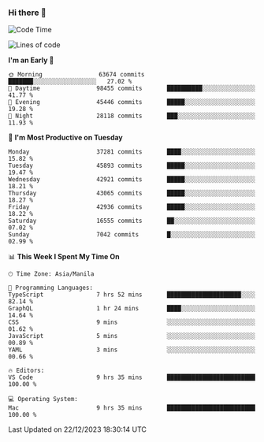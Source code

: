 ### Hi there 👋

<!--START_SECTION:waka-->
![Code Time](http://img.shields.io/badge/Code%20Time-4%2C651%20hrs%2010%20mins-blue)

![Lines of code](https://img.shields.io/badge/From%20Hello%20World%20I%27ve%20Written-104.7%20million%20lines%20of%20code-blue)

**I'm an Early 🐤** 

```text
🌞 Morning                63674 commits       ███████░░░░░░░░░░░░░░░░░░   27.02 % 
🌆 Daytime                98455 commits       ██████████░░░░░░░░░░░░░░░   41.77 % 
🌃 Evening                45446 commits       █████░░░░░░░░░░░░░░░░░░░░   19.28 % 
🌙 Night                  28118 commits       ███░░░░░░░░░░░░░░░░░░░░░░   11.93 % 
```
📅 **I'm Most Productive on Tuesday** 

```text
Monday                   37281 commits       ████░░░░░░░░░░░░░░░░░░░░░   15.82 % 
Tuesday                  45893 commits       █████░░░░░░░░░░░░░░░░░░░░   19.47 % 
Wednesday                42921 commits       █████░░░░░░░░░░░░░░░░░░░░   18.21 % 
Thursday                 43065 commits       █████░░░░░░░░░░░░░░░░░░░░   18.27 % 
Friday                   42936 commits       █████░░░░░░░░░░░░░░░░░░░░   18.22 % 
Saturday                 16555 commits       ██░░░░░░░░░░░░░░░░░░░░░░░   07.02 % 
Sunday                   7042 commits        █░░░░░░░░░░░░░░░░░░░░░░░░   02.99 % 
```


📊 **This Week I Spent My Time On** 

```text
🕑︎ Time Zone: Asia/Manila

💬 Programming Languages: 
TypeScript               7 hrs 52 mins       █████████████████████░░░░   82.14 % 
GraphQL                  1 hr 24 mins        ████░░░░░░░░░░░░░░░░░░░░░   14.64 % 
CSS                      9 mins              ░░░░░░░░░░░░░░░░░░░░░░░░░   01.62 % 
JavaScript               5 mins              ░░░░░░░░░░░░░░░░░░░░░░░░░   00.89 % 
YAML                     3 mins              ░░░░░░░░░░░░░░░░░░░░░░░░░   00.66 % 

🔥 Editors: 
VS Code                  9 hrs 35 mins       █████████████████████████   100.00 % 

💻 Operating System: 
Mac                      9 hrs 35 mins       █████████████████████████   100.00 % 
```


 Last Updated on 22/12/2023 18:30:14 UTC
<!--END_SECTION:waka-->


<!--
**rad182/rad182** is a ✨ _special_ ✨ repository because its `README.md` (this file) appears on your GitHub profile.

Here are some ideas to get you started:

- 🔭 I’m currently working on ...
- 🌱 I’m currently learning ...
- 👯 I’m looking to collaborate on ...
- 🤔 I’m looking for help with ...
- 💬 Ask me about ...
- 📫 How to reach me: ...
- 😄 Pronouns: ...
- ⚡ Fun fact: ...
-->
